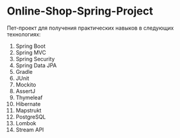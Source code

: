 # Online-Shop-Spring-Project
Пет-проект для получения практических навыков в следующих технологиях:

1. Spring Boot
2. Spring MVC
3. Spring Security
4. Spring Data JPA
5. Gradle
6. JUnit
7. Mockito
8. AssertJ
9. Thymeleaf
10. Hibernate
11. Mapstrukt
12. PostgreSQL
13. Lombok
14. Stream API
